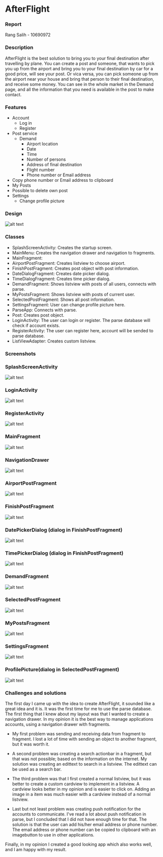 # AfterFlight
### Report
Rang Salih - 10690972

### Description
AfterFlight is the best solution to bring you to your final destination after travelling by plane. 
You can create a post and someone, that wants to pick you up from the airport and bring you to your final destination by car for a good price, will see your post.
Or vica versa, you can pick someone up from the airport near your house and bring that person to their final destination, and receive some money.
You can see in the whole market in the Demand page, and all the information that you need is available in the post to make contact.

### Features
* Account
  * Log in
  * Register
* Post service
  * Demand
  	* Airport location
  	* Date
  	* Time
  	* Number of persons
  	* Address of final destination
	* Flight number
	* Phone number or Email address
* Copy phone number or Email address to clipboard
* My Posts
 * Possible to delete own post
* Settings 
  * Change profile picture

### Design
![alt text](https://github.com/Rang92/AfterFlight/blob/master/doc/AfterFlightClasses.png?raw=true "Click to zoom")

### Classes
* SplashScreenActivity: Creates the startup screen. 
* MainMenu: Creates the navigation drawer and navigation to fragments.
 * MainFragment:
 * AirportPostFragment: Creates listview to choose airport.
 * FinishPostFragment: Creates post object with post information.
 * DateDialogFragment: Creates date picker dialog.
 * TimeDialogFragment: Creates time picker dialog.
 * DemandFragment: Shows listview with posts of all users, connects with parse.
 * MyPostsFragment: Shows listview with posts of current user.
 * SelectedPostFragment: Shows all post information.
 * SettingsFragment: User can change profile picture here.
* ParseApp: Connects with parse.
* Post: Creates post object.
* LoginActivity: The user can login or register. The parse database will check if account exists.
* RegisterActivity: The user can register here, account will be sended to parse database.
* ListViewAdapter: Creates custom listview.

### Screenshots
### SplashScreenActivity
![alt text](https://github.com/Rang92/AfterFlight/blob/master/doc/SplashScreenActivity.png?raw=true "Click to zoom")

### LoginActivity
![alt text](https://github.com/Rang92/AfterFlight/blob/master/doc/LoginActivity.png?raw=true "Click to zoom")

### RegisterActivity
![alt text](https://github.com/Rang92/AfterFlight/blob/master/doc/RegisterActivity.png?raw=true "Click to zoom")

### MainFragment
![alt text](https://github.com/Rang92/AfterFlight/blob/master/doc/MainFragment.png?raw=true "Click to zoom")

### NavigationDrawer
![alt text](https://github.com/Rang92/AfterFlight/blob/master/doc/NavigationDrawer.png?raw=true "Click to zoom")

### AirportPostFragment
![alt text](https://github.com/Rang92/AfterFlight/blob/master/doc/AirportPostFragment.png?raw=true "Click to zoom")

### FinishPostFragment
![alt text](https://github.com/Rang92/AfterFlight/blob/master/doc/FinishPostFragmentNew.png?raw=true "Click to zoom")

### DatePickerDialog (dialog in FinishPostFragment)
![alt text](https://github.com/Rang92/AfterFlight/blob/master/doc/DatePickerDialog.png?raw=true "Click to zoom")

### TimePickerDialog (dialog in FinishPostFragment)
![alt text](https://github.com/Rang92/AfterFlight/blob/master/doc/TimePickerDialog.png?raw=true "Click to zoom")

### DemandFragment
![alt text](https://github.com/Rang92/AfterFlight/blob/master/doc/DemandFragment.png?raw=true "Click to zoom")

### SelectedPostFragment
![alt text](https://github.com/Rang92/AfterFlight/blob/master/doc/SelectedPostFragment.png?raw=true "Click to zoom")

### MyPostsFragment
![alt text](https://github.com/Rang92/AfterFlight/blob/master/doc/MyPostsFragment.png?raw=true "Click to zoom")

### SettingsFragment
![alt text](https://github.com/Rang92/AfterFlight/blob/master/doc/SettingsFragment.png?raw=true "Click to zoom")

### ProfilePicture(dialog in SelectedPostFragment)
![alt text](https://github.com/Rang92/AfterFlight/blob/master/doc/ProfilePicture.png?raw=true "Click to zoom")


### Challenges and solutions
The first day I came up with the idea to create AfterFlight, it sounded like a great idea and it is.
It was the first time for me to use the parse database.
The first thing that I knew about my layout was that I wanted to create a navigation drawer.
In my opinion it is the best way to manage applications accounts, using a navigation drawer with fragments.

* My first problem was sending and receiving data from fragment to fragment. 
I lost a lot of time with sending an object to another fragment, but it was worth it.

* A second problem was creating a search actionbar in a fragment, but that was not possible; based on the information on the internet.
My solution was creating an edittext to search in a listview. The edittext can be used as a search bar.

* The third problem was that I first created a normal listview, but it was better to create a custom cardview to implement in a listview.
A cardview looks better in my opinion and is easier to click on. Adding an image in a item was much easier with a cardview instead of a normal listview.

* Last but not least problem was creating push notification for the accounts to communicate.
I've read a lot about push notification in parse, but I concluded that I did not have enough time for that.
The solution is that the user can add his/her email address or phone number. The email address or phone number can be copied to clipboard with an imagebutton to use in other applications.

Finally, in my opinion I created a good looking app which also works well, and I am happy with my result.














